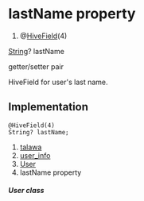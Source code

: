 
<div>

# lastName property

</div>


<div>

1.  @[HiveField](https://pub.dev/documentation/hive/2.2.3/hive/HiveField-class.html)(4)

</div>

[String](https://api.flutter.dev/flutter/dart-core/String-class.html)?
lastName


getter/setter pair




HiveField for user\'s last name.



## Implementation

``` language-dart
@HiveField(4)
String? lastName;
```







1.  [talawa](../../index.html)
2.  [user_info](../../models_user_user_info/)
3.  [User](../../models_user_user_info/User-class.html)
4.  lastName property

##### User class







